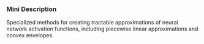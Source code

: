 ### Mini Description

Specialized methods for creating tractable approximations of neural network activation functions, including piecewise linear approximations and convex envelopes.
